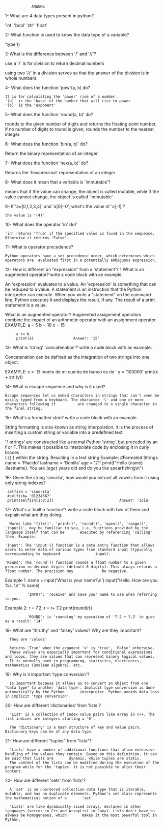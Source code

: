                 ANWERS


 1- What are 4 data types present in python?

 'int'
 'bool'
 'str'
 'float'

 2- What function is used to know the data type of a variable?
 
 'type'() 


 3-What is the difference between '/' and '//'?

 use a '/' is for division to return decimal numbers

 using two '//' in a division serves so that the answer of the division is in whole numbers

 4- What does the function 'pow'(a, b) do?

    It is for calculating the 'power' rise of a number. 
    '(a)' is the 'base' of the number that will rise to power
    '(b)' is the 'exponent'

 5- What does the function 'round(a, b)' do?

 rounds to the given number of digits and returns the floating point number, if no number of digits to round is given, rounds the number to the nearest integer.

 6- What does the function 'bin(a, b)' do?

 Return the binary representation of an integer

 7- What does the function 'hex(a, b)' do?

  Returns the 'hexadecimal' representation of an integer

 8- What does it mean that a variable is 'immutable'?

   means that if the value can change, the object is called mutable, while if the value cannot change, the object is called 'immutable'

 9- If 'a=[0,1,2,3,4]' and 'a[0]=0', what's the value of 'a[-1]'?

    the value is '(4)'

 10- What does the operator 'in' do?

    'in' returns 'True' if the specified value is found in the sequence. Otherwise it returns 'False'.

 11- What is operator precedence?

    Python operators have a set precedence order, which determines which operators are  evaluated first in a potentially ambiguous expression.
 
 12- How is different an "expression" from a 'statement'? 1.What is an augmented operator? write a code block with an example.
 
 An 'expression' evaluates to a value. An 'expression' is something that can be reduced to a value. A statement is an instruction that the Python interpreter can execute.   When you write a "statement" on the command line, Python executes it and displays the result, if any. The result of a print statement is a value.

  What is an augmented operator?
  Augmented assignment operators combine the impact of an arithmetic operator with an assignment operator.
  EXAMPLE: 
         a = 5 
         b = 10
         c = 15

         a += b 
         print(a)                  Answer: '15'


  13- What is 'string' 'concatenation'? write a code block with an example.

   Concatenation can be defined as the integration of two strings into one object. 

   EXAMPLE:
          x = 'El monto de mi cuenta de banco es de '
          y = '100000'
          print(x + str (y))

 14- What is escape sequence and why is it used?

    Escape sequences let us embed characters in strings that can't even be easily typed from a keyboard. The character '\' and one or more characters following it          are changed to a single character in the final string.
                            

 15- What's a formatted strin? write a code block with an example.

   String formatting is also known as string interpolation. It is the process of inserting a custom string or variable into a predefined text

   'f-strings' are constructed like a normal Python 'string', but preceded by an f or F. This makes it possible to interpolate code by enclosing it in curly braces     
   ( {} ) within the string. Resulting in a text string
                                                      Example:
                                                             #Formated Strings
                                                             name = 'Placido'
                                                             lastname = 'Bonilla'
                                                             age = '21'
                                                             print(f"Hello {name} {lastname}. You are {age} years old and do you like spearfishing\n")


 16- Given the string 'sinorita', how would you extract all vowels from it using only string indexes?

     selfish = 'sinorita'
     #selfish= '01234567'
     print(selfish[1:8:2])                              Answer: 'ioia'

  17- What's a 'builtin function'? write a code block with two of them and explain what are they doing.
   
      Words like 'file()', 'print()', 'round()', 'open()', 'range()', 'input()', may be familiar to you, i.e. functions provided by the language itself that can be       executed by referencing 'calling' them. Example:

    'Input': The 'input'() function is a data entry function that allows users to enter data of various types from standard input (typically corresponding to keyboard                input).

    'Round': The 'round'() function rounds a float number to a given precision in decimal digits (default 0 digits). This always returns a float number. The precision may             be negative.

   Example 1:         name = input('What is your name?\n')
                      input("Hello. How are you %s. \n" % name)

              'INPUT': 'receive' and save your name to use when referring to you.

   Example 2:        r = 7.2; r = r+ 7.2
                     print(round(r))

              'ROUND': is 'rounding' my operation of '7.2 + 7.2' to give as a result: '14'

  18- What are 'thruthy' and 'falsey' values? Why are they important?

      They are 'values'
      
      Returns 'True' when the argument 'x' is 'true', 'False' otherwise.
      These values ​​are especially important for conditional expressions and loops, they are values ​​that can represent binary logical values.
      It is normally used in programming, statistics, electronics, mathematics (Boolean algebra), etc.

  19- Why is it important 'type conversion'?
 
      Is important because it allows us to convert an object from one "data type" to another 'data type'. Implicit type conversion is done automatically by the Python       interpreter. Python avoids data loss in implicit 'type conversion'.

  20- How are different 'dictionaries' from 'lists'?

      'List' is a collection of index value pairs like array in c++. The list indices are integers starting a '0'.

      The 'dictionary' is a hash structure of key and value pairs. Dictionary keys can be of any data type.

  21- How are different "tuples" from "lists"?

      'Lists' have a number of additional functions that allow extensive handling of the values ​​they contain. Based on this definition, it can be said that lists are       dynamic, while tuples are static.
      The content of the lists can be modified during the execution of the program while for the 'tuples' it is not possible to alter their content.

  22- How are different 'sets' from 'lists'?

      A 'set' is an unordered collection data type that is iterable, mutable, and has no duplicate elements. Python's set class represents the mathematical notion of a       'set'.

      'Lists' are like dynamically sized arrays, declared in other languages ​​(vector in C++ and ArrayList in Java). Lists don't have to always be homogeneous, which       makes it the most powerful tool in Python.














